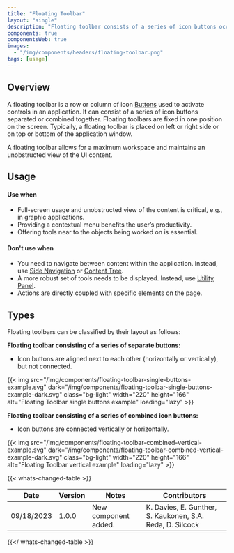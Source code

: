 ```yaml
---
title: "Floating Toolbar"
layout: "single"
description: "Floating toolbar consists of a series of icon buttons occupying minimum workspace."
components: true
componentsWeb: true
images:
  - "/img/components/headers/floating-toolbar.png"
tags: [usage]
---
```


## Overview

A floating toolbar is a row or column of icon [Buttons](/components/web/buttons/) used to activate controls in an application. It can consist of a series of icon buttons separated or combined together. Floating toolbars are fixed in one position on the screen. Typically, a floating toolbar is placed on left or right side or on top or bottom of the application window.

A floating toolbar allows for a maximum workspace and maintains an unobstructed view of the UI content.

## Usage

#### Use when

- Full-screen usage and unobstructed view of the content is critical, e.g., in graphic applications.
- Providing a contextual menu benefits the user’s productivity.
- Offering tools near to the objects being worked on is essential.

#### Don't use when

- You need to navigate between content within the application. Instead, use [Side Navigation](/components/web/side-navigation/) or [Content Tree](/components/web/content-tree/).
- A more robust set of tools needs to be displayed. Instead, use [Utility Panel](/components/web/utitlity-panel/).
- Actions are directly coupled with specific elements on the page.

## Types

Floating toolbars can be classified by their layout as follows:

**Floating toolbar consisting of a series of separate buttons:**

- Icon buttons are aligned next to each other (horizontally or vertically), but not connected.

{{< img src="/img/components/floating-toolbar-single-buttons-example.svg" dark="/img/components/floating-toolbar-single-buttons-example-dark.svg" class="bg-light" width="220" height="166" alt="Floating Toolbar single buttons example" loading="lazy" >}}

**Floating toolbar consisting of a series of combined icon buttons:**

- Icon buttons are connected vertically or horizontally.

{{< img src="/img/components/floating-toolbar-combined-vertical-example.svg" dark="/img/components/floating-toolbar-combined-vertical-example-dark.svg" class="bg-light" width="220" height="166" alt="Floating Toolbar vertical example" loading="lazy" >}}

{{< whats-changed-table >}}

| Date       | Version | Notes                | Contributors                                              |
| ---------- | ------- | -------------------- | --------------------------------------------------------- |
| 09/18/2023 | 1.0.0   | New component added. | K. Davies, E. Gunther, S. Kaukonen, S.A. Reda, D. Silcock |

{{</ whats-changed-table >}}
